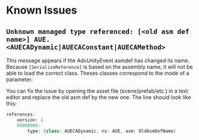 # Known Issues

## `Unknown managed type referenced: [<old asm def name>] AUE.<AUECADynamic|AUECAConstant|AUECAMethod>  `

This message appears if the AdvUnityEvent asmdef has changed its name. Because `[SerializeReference]` is based on the assembly name, it will not be able to load the correct class. Theses classes correspond to the mode of a parameter.

You can fix the issue by opening the asset file (scene/prefab/etc.) in a text editor and replace the old asm def by the new one. The line should look like this:

```csharp
references:
    version: 1
    00000000:
		type: {class: AUECADynamic, ns: AUE, asm: OldAsmDefName}
```